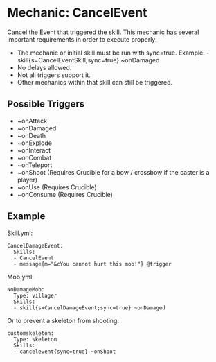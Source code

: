 Mechanic: CancelEvent
=====================

Cancel the Event that triggered the skill. This mechanic has several
important requirements in order to execute properly:

-   The mechanic or initial skill must be run with sync=true. Example: -
    skill{s=CancelEventSkill;sync=true} ~onDamaged
-   No delays allowed.
-   Not all triggers support it. 
-   Other mechanics within that skill can still be triggered.

Possible Triggers
-----------------

-   ~onAttack
-   ~onDamaged
-   ~onDeath
-   ~onExplode
-   ~onInteract
-   ~onCombat
-   ~onTeleport
-   ~onShoot (Requires Crucible for a bow / crossbow if the caster is a player)
-   ~onUse (Requires Crucible)
-   ~onConsume (Requires Crucible)

Example
-------

Skill.yml:

    CancelDamageEvent:
      Skills:
      - CancelEvent
      - message{m="&cYou cannot hurt this mob!"} @trigger

Mob.yml:

    NoDamageMob:
      Type: villager
      Skills:
      - skill{s=CancelDamageEvent;sync=true} ~onDamaged

Or to prevent a skeleton from shooting:

    customskeleton:
      Type: skeleton
      Skills:
      - cancelevent{sync=true} ~onShoot